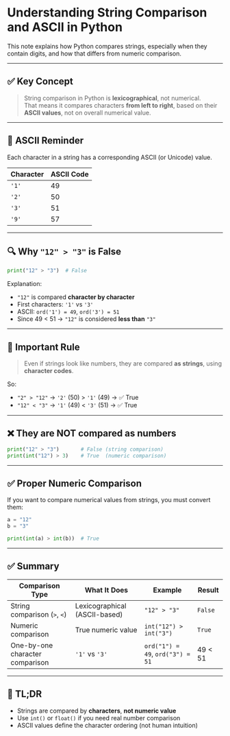 # Understanding String Comparison and ASCII in Python

This note explains how Python compares strings, especially when they contain digits, and how that differs from numeric comparison.

---

## ✅ Key Concept

> String comparison in Python is **lexicographical**, not numerical.  
> That means it compares characters **from left to right**, based on their **ASCII values**, not on overall numerical value.

---

## 📘 ASCII Reminder

Each character in a string has a corresponding ASCII (or Unicode) value.

| Character | ASCII Code |
|-----------|-------------|
| `'1'`     | 49          |
| `'2'`     | 50          |
| `'3'`     | 51          |
| `'9'`     | 57          |

---

## 🔍 Why `"12" > "3"` is False

```python
print("12" > "3")  # False
```

Explanation:

- `"12"` is compared **character by character**
- First characters: `'1'` vs `'3'`
- ASCII: `ord('1') = 49`, `ord('3') = 51`
- Since 49 < 51 → `"12"` is considered **less than** `"3"`

---

## 🧠 Important Rule

> Even if strings look like numbers, they are compared **as strings**, using **character codes**.

So:

- `"2" > "12"` → `'2'` (50) > `'1'` (49) → ✅ True
- `"12" < "3"` → `'1'` (49) < `'3'` (51) → ✅ True

---

## ❌ They are NOT compared as numbers

```python
print("12" > "3")       # False (string comparison)
print(int("12") > 3)    # True  (numeric comparison)
```

---

## ✅ Proper Numeric Comparison

If you want to compare numerical values from strings, you must convert them:

```python
a = "12"
b = "3"

print(int(a) > int(b))  # True
```

---

## ✅ Summary

| Comparison Type | What It Does | Example | Result |
|------------------|----------------|---------|--------|
| String comparison (`>`, `<`) | Lexicographical (ASCII-based) | `"12" > "3"` | `False` |
| Numeric comparison | True numeric value | `int("12") > int("3")` | `True` |
| One-by-one character comparison | `'1'` vs `'3'` | `ord("1") = 49`, `ord("3") = 51` | 49 < 51 |

---

## 🧾 TL;DR

- Strings are compared by **characters**, **not numeric value**
- Use `int()` or `float()` if you need real number comparison
- ASCII values define the character ordering (not human intuition)

